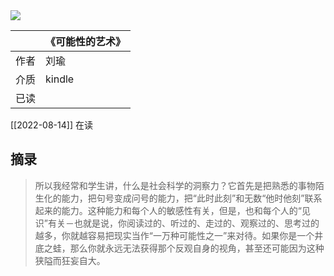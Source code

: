 ---
---

<img src='https://picture-guan.oss-cn-hangzhou.aliyuncs.com/20220816133119.png' class="bookCover"/>

|      | 《可能性的艺术》 |
| :--- | :--------------- |
| 作者 | 刘瑜             |
| 介质 | kindle           |
| 已读 |                  |

[[2022-08-14]] 在读

## 摘录
> 所以我经常和学生讲，什么是社会科学的洞察力？它首先是把熟悉的事物陌生化的能力，把句号变成问号的能力，把“此时此刻”和无数“他时他刻”联系起来的能力。这种能力和每个人的敏感性有关，但是，也和每个人的“见识”有关－也就是说，你阅读过的、听过的、走过的、观察过的、思考过的越多，你就越容易把现实当作“一万种可能性之一”来对待。如果你是一个井底之蛙，那么你就永远无法获得那个反观自身的视角，甚至还可能因为这种狭隘而狂妄自大。